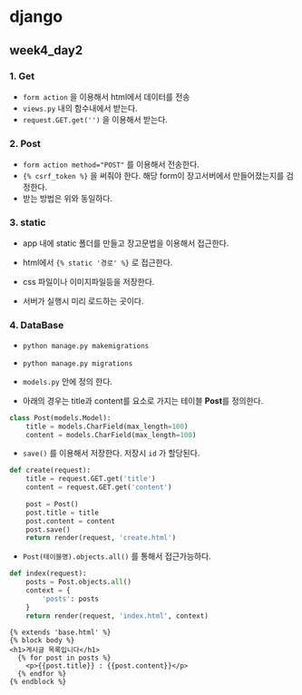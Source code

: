 # django

## week4_day2

### 1.  Get

- `form action` 을 이용해서 html에서 데이터를 전송
- `views.py` 내의 함수내에서 받는다.
- `request.GET.get('')` 을 이용해서 받는다.

### 2. Post

- `form action method="POST"` 를 이용해서 전송한다.
- `{% csrf_token %}` 을 써줘야 한다. 해당 form이 장고서버에서 만들어졌는지를 검정한다.
- 받는 방법은 위와 동일하다.

### 3. static

- app 내에 static 폴더를 만들고 장고문법을 이용해서 접근한다.

- html에서 `{% static '경로' %}` 로 접근한다.
- css 파일이나 이미지파일등을 저장한다.
- 서버가 실행시 미리 로드하는 곳이다.

### 4. DataBase

- `python manage.py makemigrations`
- `python manage.py migrations`

- `models.py` 안에 정의 한다.
- 아래의 경우는 title과 content를 요소로 가지는 테이블 **Post**를 정의한다.

```python
class Post(models.Model):
    title = models.CharField(max_length=100)
    content = models.CharField(max_length=100)
```

- `save()` 를 이용해서 저장한다. 저장시 `id` 가 할당된다.

```python
def create(request):
    title = request.GET.get('title')
    content = request.GET.get('content')
    
    post = Post()
    post.title = title
    post.content = content
    post.save()
    return render(request, 'create.html')
```

- `Post(테이블명).objects.all()` 를 통해서 접근가능하다.

```python
def index(request):
    posts = Post.objects.all()
    context = {
        'posts': posts
    }
    return render(request, 'index.html', context)
```

```django
{% extends 'base.html' %}
{% block body %}
<h1>게시글 목록입니다</h1>
  {% for post in posts %}
    <p>{{post.title}} : {{post.content}}</p>
  {% endfor %}
{% endblock %}
```

